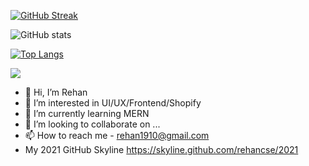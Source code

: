 [![GitHub Streak](https://github-readme-streak-stats.herokuapp.com?user=rehancse&theme=radical&date_format=j%20M%5B%20Y%5D)](https://git.io/streak-stats)

![GitHub stats](https://github-readme-stats.vercel.app/api?username=rehancse&show_icons=true&theme=radical)

[![Top Langs](https://github-readme-stats.vercel.app/api/top-langs/?username=rehancse&theme=radical)](https://github.com/anuraghazra/github-readme-stats)

![](https://komarev.com/ghpvc/?username=rehancse)

- 👋 Hi, I’m Rehan
- 👀 I’m interested in UI/UX/Frontend/Shopify
- 🌱 I’m currently learning MERN
- 💞️ I’m looking to collaborate on ...
- 📫 How to reach me - rehan1910@gmail.com
- My 2021 GitHub Skyline https://skyline.github.com/rehancse/2021

<!---
rehancse/rehancse is a ✨ special ✨ repository because its `README.md` (this file) appears on your GitHub profile.
You can click the Preview link to take a look at your changes.
--->
